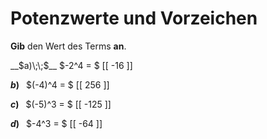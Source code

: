 <!--
version:  0.0.1

language: de

@style
input {
    text-align: center;
}

.flex-container {
    display: flex;
    flex-wrap: wrap;
    align-items: stretch;
    gap: 20px;
}

.flex-child {
    flex: 1;
    min-width: 350px;
    margin-right: 20px;
}

@media (max-width: 400px) {
    .flex-child {
        flex: 100%;
        margin-right: 0;
    }
}
@end

formula: \carry   \textcolor{red}{\scriptsize #1}
formula: \digit   \rlap{\carry{#1}}\phantom{#2}#2
formula: \permil  \text{‰}

import: https://raw.githubusercontent.com/LiaTemplates/Tikz-Jax/main/README.md

script: https://cdn.jsdelivr.net/gh/LiaTemplates/Tikz-Jax@main/dist/index.js



tags: Potenzen, Negative Zahlen, leicht, niedrig, Angeben

comment: Gib den Wert einer Potenz an.

author: Martin Lommatzsch

-->




# Potenzwerte und Vorzeichen


**Gib** den Wert des Terms **an**.



<section class="flex-container">
<div class="flex-child">
__$a)\;\;$__ $-2^4 = $ [[  -16  ]]

</div>
<div class="flex-child">

__$b)\;\;$__ $(-4)^4 = $ [[  256  ]]

</div>
<div class="flex-child">

__$c)\;\;$__ $(-5)^3 = $ [[ -125  ]]

</div>
<div class="flex-child">

__$d)\;\;$__ $-4^3 = $ [[ -64  ]]



</div>
</section>







 